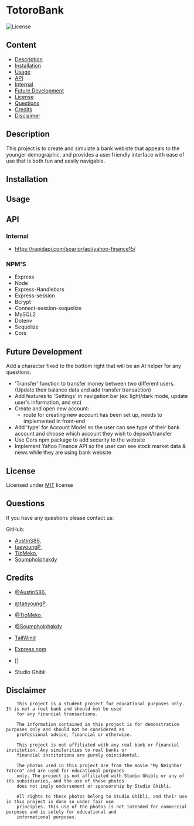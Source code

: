 # TotoroBank

![License](https://img.shields.io/badge/License-MIT-yellow.svg)

## Content

- [Description](#description)
- [Installation](#installation)
- [Usage](#usage)
- [API](#api)
- [Internal](#internal)
- [Future Development](#future-development)
- [License](#license)
- [Questions](#questions)
- [Credits](#credits)
- [Disclaimer](#disclaimer)

## Description

This project is to create and simulate a bank webiste that appeals to the younger demographic, and provides a user friendly interface with ease of use that is both fun and easily navigable.

## Installation

## Usage

## API

### Internal

- https://rapidapi.com/sparior/api/yahoo-finance15/

### NPM'S

- Express
- Node
- Express-Handlebars
- Express-session
- Bcrypt
- Connect-session-sequelize
- MySQL2
- Dotenv
- Sequelize
- Cors

## Future Development

Add a character fixed to the bottom right that will be an AI helper for any questions.

- 'Transfer' function to transfer money between two different users. (Update their balance data and add transfer transaction)
- Add features to 'Settings' in navigation bar (ex: light/dark mode, update user's information, and etc)
- Create and open new account:
  - route for creating new account has been set up, needs to implemented in front-end
- Add 'type' for Account Model so the user can see type of their bank account and choose which account they wish to depsoit/transfer
- Use Cors npm package to add security to the website
- Implement Yahoo Finance API so the user can see stock market data & news while they are using bank website

## License

Licensed under [MIT](https://choosealicense.com/licenses/mit/) license

## Questions

If you have any questions please contact us:

GitHub:

- [AustinS86](https://github.com/AustinS86),
- [taeyoungP](https://github.com/taeyoungP),
- [TioMeko](https://github.com/TioMeko),
- [Soumpholphakdy](https://github.com/Soumpholphakdy)

## Credits

- [@AustinS86](https://github.com/AustinS86),
- [@taeyoungP](https://github.com/taeyoungP),
- [@TioMeko](https://github.com/TioMeko),
- [@Soumpholphakdy](https://github.com/Soumpholphakdy)

- [TailWind](https://tailwindcss.com/)
- [Express npm]()
- []
- Studio Ghibli

## Disclaimer

    	This project is a student project for educational purposes only. It is not a real bank and should not be used
    	for any financial transactions.

    	The information contained in this project is for demonstration purposes only and should not be considered as
    	professional advice, financial or otherwise.

    	This project is not affiliated with any real bank or financial institution. Any similarities to real banks or
    	financial institutions are purely coincidental.

    	The photos used in this project are from the movie "My Neighbor Totoro" and are used for educational purposes
    	only. The project is not affiliated with Studio Ghibli or any of its subsidiaries, and the use of these photos
    	does not imply endorsement or sponsorship by Studio Ghibli.

    	All rights to these photos belong to Studio Ghibli, and their use in this project is done so under fair use
    	principles. This use of the photos is not intended for commercial purposes and is solely for educational and
    	informational purposes.
